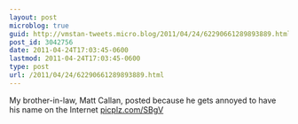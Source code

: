 ```yaml
---
layout: post
microblog: true
guid: http://vmstan-tweets.micro.blog/2011/04/24/62290661289893889.html
post_id: 3042756
date: 2011-04-24T17:03:45-0600
lastmod: 2011-04-24T17:03:45-0600
type: post
url: /2011/04/24/62290661289893889.html
---
```

My brother-in-law, Matt Callan, posted because he gets annoyed to have his name on the Internet [picplz.com/SBgV](http://picplz.com/SBgV)
